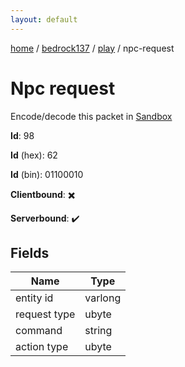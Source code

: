 ```yaml
---
layout: default
---
```


[home](/)  /  [bedrock137](/protocol/bedrock137)  /  [play](/protocol/bedrock137/play)  /  npc-request

# Npc request

Encode/decode this packet in [Sandbox](../../../sandbox/bedrock137#Play.NpcRequest)

**Id**: 98

**Id** (hex): 62

**Id** (bin): 01100010

**Clientbound**: ✖️

**Serverbound**: ✔️

## Fields

Name | Type
---|---
entity id | varlong
request type | ubyte
command | string
action type | ubyte
